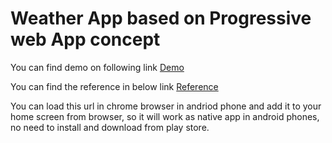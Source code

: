 # Weather App based on Progressive web App concept

You can find demo on following link
[Demo](https://weather-pwa-app.herokuapp.com/)

You can find the reference in below link
[Reference](https://developers.google.com/web/progressive-web-apps/)

You can load this url in chrome browser in andriod phone and add it to your
home screen from browser, so it will work as native app in android phones,
no need to install and download from play store.
